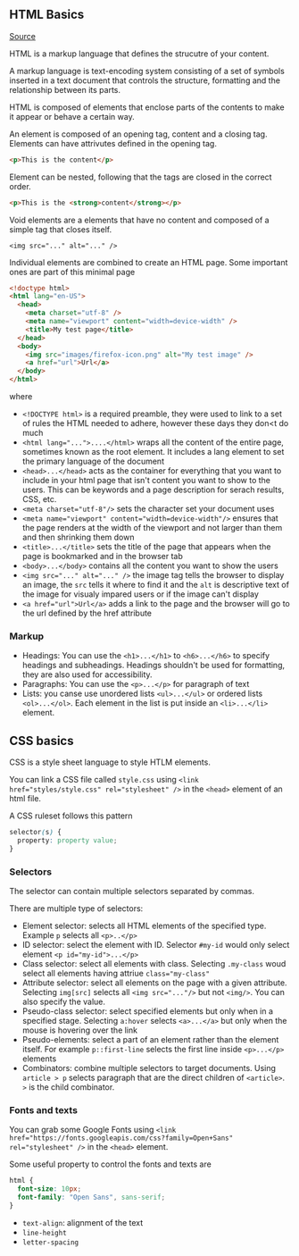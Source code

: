 ## HTML Basics
[Source](https://developer.mozilla.org/en-US/docs/Learn/Getting_started_with_the_web/HTML_basics)

HTML is a markup language that defines the strucutre of your content.

A markup language is text-encoding system consisting of a set of symbols inserted in a text document that controls the structure, formatting and the relationship between its parts.

HTML is composed of elements that enclose parts of the contents to make it appear or behave a certain way.

An element is composed of an opening tag, content and a closing tag. Elements can have attrivutes defined in the opening tag.
```html
<p>This is the content</p>
```

Element can be nested, following that the tags are closed in the correct order.
```html
<p>This is the <strong>content</strong></p>
```

Void elements are a elements that have no content and composed of a simple tag that closes itself.
```
<img src="..." alt="..." />
```


Individual elements are combined to create an HTML page. Some important ones are part of this minimal page
```html
<!doctype html>
<html lang="en-US">
  <head>
    <meta charset="utf-8" />
    <meta name="viewport" content="width=device-width" />
    <title>My test page</title>
  </head>
  <body>
    <img src="images/firefox-icon.png" alt="My test image" />
    <a href="url">Url</a>
  </body>
</html>
```

where
- `<!DOCTYPE html>` is a required preamble, they were used to link to a set of rules the HTML needed to adhere, however these days they don<t do much
- `<html lang="...">....</html>` wraps all the content of the entire page, sometimes known as the root element. It includes a lang element to set the primary language of the document
- `<head>...</head>` acts as the container for everything that you want to include in your html page that isn't content you want to show to the users. This can be keywords and a page description for serach results, CSS, etc.
- `<meta charset="utf-8"/>` sets the character set your document uses
- `<meta name="viewport" content="width=device-width"/>` ensures that the page renders at the width of the viewport and not larger than them and then shrinking them down
- `<title>...</title>` sets the title of the page that appears when the page is bookmarked and in the browser tab
- `<body>...</body>` contains all the content you want to show the users
- `<img src="..." alt="..." />` the image tag tells the browser to display an image, the `src` tells it where to find it and the `alt` is descriptive text of the image for visualy impared users or if the image can't display
- `<a href="url">Url</a>` adds a link to the page and the browser will go to the url defined by the href attribute


### Markup

- Headings: You can use the `<h1>...</h1>` to `<h6>...</h6>` to specify headings and subheadings. Headings shouldn't be used for formatting, they are also used for accessibility.
- Paragraphs: You can use the `<p>...</p>` for paragraph of text
- Lists: you canse use unordered lists `<ul>...</ul>` or ordered lists `<ol>...</ol>`. Each element in the list is put inside an `<li>...</li>` element.

## CSS basics

CSS is a style sheet language to style HTLM elements. 

You can link a CSS file called `style.css` using `<link href="styles/style.css" rel="stylesheet" />` in the `<head>` element of an html file.

A CSS ruleset follows this pattern
```css
selector(s) {
  property: property value;
}
```

### Selectors

The selector can contain multiple selectors separated by commas.

There are multiple type of selectors:
- Element selector: selects all HTML elements of the specified type. Example `p` selects all `<p>..</p>`
- ID selector: select the element with ID. Selector `#my-id` would only select element `<p id="my-id">...</p>`
- Class selector: select all elements with class. Selecting `.my-class` woud select all elements having attriue `class="my-class"`
- Attribute selector: select all elements on the page with a given attribute. Selecting `img[src]` selects all `<img src="..."/>` but not `<img/>`. You can also specify the value.
- Pseudo-class selector: select specified elements but only when in a specified stage. Selecting `a:hover` selects `<a>...</a>` but only when the mouse is hovering over the link
- Pseudo-elements: select a part of an element rather than the element itself. For example `p::first-line` selects the first line inside `<p>...</p>` elements
- Combinators: combine multiple selectors to target documents. Using `article > p` selects paragraph that are the direct children of `<article>`. `>` is the child combinator.

### Fonts and texts

You can grab some Google Fonts using `<link href="https://fonts.googleapis.com/css?family=Open+Sans" rel="stylesheet" />` in the `<head>` element.


Some useful property to control the fonts and texts are
```css
html {
  font-size: 10px;
  font-family: "Open Sans", sans-serif;
}
```
- `text-align`: alignment of the text
- `line-height`
- `letter-spacing`

   
